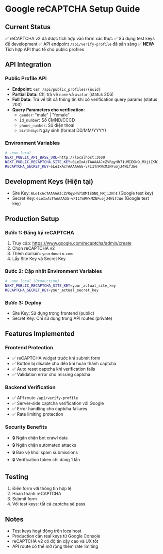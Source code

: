 # Google reCAPTCHA Setup Guide

## Current Status
✅ reCAPTCHA v2 đã được tích hợp vào form xác thực
✅ Sử dụng test keys để development
✅ API endpoint `/api/verify-profile` đã sẵn sàng
✅ **NEW:** Tích hợp API thực tế cho public profiles

## API Integration
### Public Profile API
- **Endpoint:** `GET /api/public_profiles/{uuid}`
- **Partial Data:** Chỉ trả về `name` và `avatar` (status 206)
- **Full Data:** Trả về tất cả thông tin khi có verification query params (status 200)
- **Query Parameters cho verification:**
  - `gender`: "male" | "female"
  - `id_number`: Số CMND/CCCD
  - `phone_number`: Số điện thoại
  - `birthday`: Ngày sinh (format DD/MM/YYYY)

### Environment Variables
```bash
# .env.local
NEXT_PUBLIC_API_BASE_URL=http://localhost:3000
NEXT_PUBLIC_RECAPTCHA_SITE_KEY=6LeIxAcTAAAAAJcZVRqyHh71UMIEGNQ_MXjiZKhI
RECAPTCHA_SECRET_KEY=6LeIxAcTAAAAAGG-vFI1TnRWxMZNFuojJ4WifJWe
```

## Development Keys (Hiện tại)
- Site Key: `6LeIxAcTAAAAAJcZVRqyHh71UMIEGNQ_MXjiZKhI` (Google test key)
- Secret Key: `6LeIxAcTAAAAAGG-vFI1TnRWxMZNFuojJ4WifJWe` (Google test key)

## Production Setup

### Bước 1: Đăng ký reCAPTCHA
1. Truy cập: https://www.google.com/recaptcha/admin/create
2. Chọn reCAPTCHA v2
3. Thêm domain: `yourdomain.com`
4. Lấy Site Key và Secret Key

### Bước 2: Cập nhật Environment Variables
```bash
# .env.local (Production)
NEXT_PUBLIC_RECAPTCHA_SITE_KEY=your_actual_site_key
RECAPTCHA_SECRET_KEY=your_actual_secret_key
```

### Bước 3: Deploy
- Site Key: Sử dụng trong frontend (public)
- Secret Key: Chỉ sử dụng trong API routes (private)

## Features Implemented

### Frontend Protection
- ✅ reCAPTCHA widget trước khi submit form
- ✅ Button bị disable cho đến khi hoàn thành captcha
- ✅ Auto reset captcha khi verification fails
- ✅ Validation error cho missing captcha

### Backend Verification
- ✅ API route `/api/verify-profile`
- ✅ Server-side captcha verification với Google
- ✅ Error handling cho captcha failures
- ✅ Rate limiting protection

### Security Benefits
- 🔒 Ngăn chặn bot crawl data
- 🔒 Ngăn chặn automated attacks
- 🔒 Bảo vệ khỏi spam submissions
- 🔒 Verification token chỉ dùng 1 lần

## Testing
1. Điền form với thông tin hợp lệ
2. Hoàn thành reCAPTCHA
3. Submit form
4. Với test keys: tất cả captcha sẽ pass

## Notes
- Test keys hoạt động trên localhost
- Production cần real keys từ Google Console
- reCAPTCHA v2 có độ tin cậy cao và UX tốt
- API route có thể mở rộng thêm rate limiting
